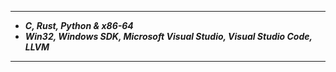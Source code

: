 -----------------          

- ___C, Rust, Python & x86-64___          
- ___Win32, Windows SDK, Microsoft Visual Studio, Visual Studio Code, LLVM___       

-----------------
